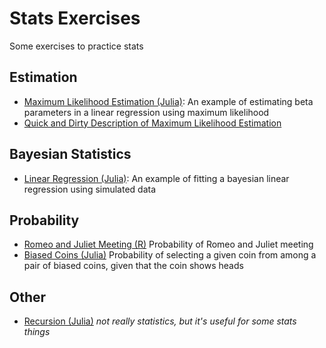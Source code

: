 # Stats Exercises

Some exercises to practice stats

## Estimation 

- [Maximum Likelihood Estimation (Julia)](src/linreg_mle.jl): An example of estimating beta parameters in a linear regression using maximum likelihood
- [Quick and Dirty Description of Maximum Likelihood Estimation](notes/maximum_likelihood.md)

## Bayesian Statistics

- [Linear Regression (Julia)](src/bayesian_lin_reg.jl): An example of fitting a bayesian linear regression using simulated data

## Probability

- [Romeo and Juliet Meeting (R)](src/romeo_juliet.R) Probability of Romeo and Juliet meeting
- [Biased Coins (Julia)](src/biased_coins.jl) Probability of selecting a given coin from among a pair of biased coins, given that the coin shows heads

## Other

- [Recursion (Julia)](src/recursion.jl) *not really statistics, but it's useful for some stats things*